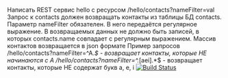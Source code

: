 Написать REST сервис hello с ресурсом
/hello/contacts?nameFilter=val
Запрос к contacts должен возвращать контакты из таблицы БД contacts. Параметр nameFilter обязателен. В него передаётся регулярное выражение. В возвращаемых данных не должно быть записей, в которых contacts.name совпадает с регулярным выражением.
Массив контактов возвращается в json формате
Пример запросов
/hello/contacts?nameFilter=^A.*$ - возвращает контакты, которые НЕ начинаются с A
/hello/contacts?nameFilter=^.*[aei].*$ - возвращает контакты, которые НЕ содержат букв a, e, i
[![Build Status](https://travis-ci.org/KirienkoEvgeniy/ContactsService.svg?branch=master)](https://travis-ci.org/KirienkoEvgeniy/ContactsService)
